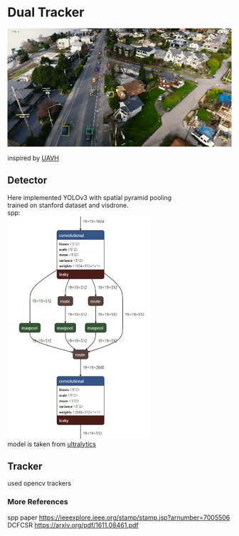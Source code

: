# Dual Tracker

![](./demo.gif)

inspired by [UAVH](https://openaccess.thecvf.com/content_CVPRW_2019/html/UAVision/Saribas_A_Hybrid_Method_for_Tracking_of_Objects_by_UAVs_CVPRW_2019_paper.html)
## Detector

Here implemented YOLOv3 with spatial pyramid pooling  
trained on stanford dataset and visdrone.  
spp:  
<img src="./spp.PNG" height="500" width="320"/>  
model is taken from [ultralytics](https://github.com/ultralytics/yolov3)

## Tracker
used opencv trackers


### More References
spp paper https://ieeexplore.ieee.org/stamp/stamp.jsp?arnumber=7005506  
DCFCSR https://arxiv.org/pdf/1611.08461.pdf
